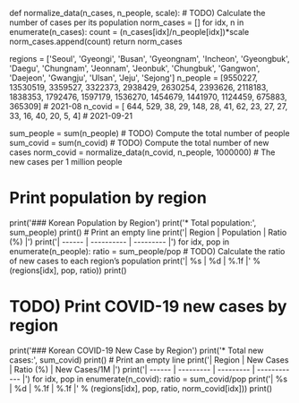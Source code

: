 def normalize_data(n_cases, n_people, scale):
    # TODO) Calculate the number of cases per its population
    norm_cases = []
    for idx, n in enumerate(n_cases):
        count = (n_cases[idx]/n_people[idx])*scale
        norm_cases.append(count)
    return norm_cases

regions  = ['Seoul', 'Gyeongi', 'Busan', 'Gyeongnam', 'Incheon', 'Gyeongbuk', 'Daegu', 'Chungnam', 'Jeonnam', 'Jeonbuk', 'Chungbuk', 'Gangwon', 'Daejeon', 'Gwangju', 'Ulsan', 'Jeju', 'Sejong']
n_people = [9550227,  13530519, 3359527,     3322373,   2938429,     2630254, 2393626,    2118183,   1838353,   1792476,    1597179,   1536270,   1454679,   1441970, 1124459, 675883,   365309] # 2021-08
n_covid  = [    644,       529,      38,          29,       148,          28,      41,         62,        23,        27,         27,        33,        16,        40,      20,      5,        4] # 2021-09-21

sum_people = sum(n_people) # TODO) Compute the total number of people
sum_covid  = sum(n_covid) # TODO) Compute the total number of new cases
norm_covid = normalize_data(n_covid, n_people, 1000000) # The new cases per 1 million people

# Print population by region
print('### Korean Population by Region')
print('* Total population:', sum_people)
print() # Print an empty line
print('| Region | Population | Ratio (%) |')
print('| ------ | ---------- | --------- |')
for idx, pop in enumerate(n_people):
    ratio = sum_people/pop # TODO) Calculate the ratio of new cases to each region’s population
    print('| %s | %d | %.1f |' % (regions[idx], pop, ratio))
print()

# TODO) Print COVID-19 new cases by region

print('### Korean COVID-19 New Case by Region')
print('* Total new cases:', sum_covid)
print() # Print an empty line
print('| Region | New Cases | Ratio (%) | New Cases/1M |')
print('| ------ | --------- | --------- | ------------ |')
for idx, pop in enumerate(n_covid):
    ratio = sum_covid/pop
    print('| %s | %d | %.1f | %.1f |' % (regions[idx], pop, ratio, norm_covid[idx]))
print()